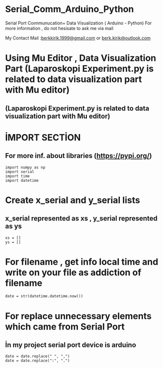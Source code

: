 # Serial_Comm_Arduino_Python
 Serial Port Coımmunucation+ Data Visualization ( Arduino - Python)
For more information , do not hesisate to ask me via mail 




My Contact Mail :berkkirik.1999@gmail.com       or        berk.kirik@outlook.com


# Using Mu Editor , Data Visualization Part (Laparoskopi Experiment.py is related to data visualization part with Mu editor)
## (Laparoskopi Experiment.py is related to data visualization part with Mu editor)





# İMPORT SECTİON
## For more inf. about libraries (https://pypi.org/)


```
import numpy as np 
import serial
import time 
import datetime
```


# Create x_serial and y_serial lists 
## x_serial represented as xs , y_serial represented as ys



```
xs = []
ys = []
```


# For filename , get info local time and write on your file as addiction of filename
```
date = str(datetime.datetime.now())
```


# For replace unnecessary elements which came from Serial Port 
## İn my project serial port device is arduino


```
date = date.replace(" ", ",")
date = date.replace(":", ".")

```